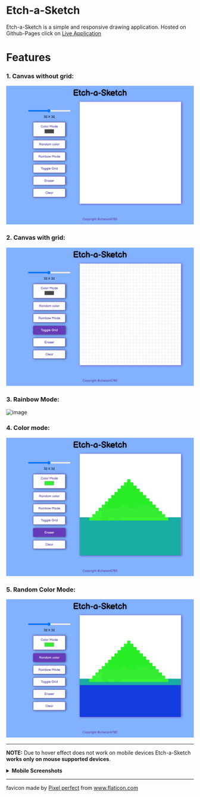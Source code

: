 # Etch-a-Sketch

Etch-a-Sketch is a simple and responsive drawing application.
Hosted on Github-Pages click on [Live Application](https://chetan6780.github.io/Etch-a-Sketch/)

# Features

### 1. Canvas without grid:

![With no Grid](images/noGrid.png)

### 2. Canvas with grid:

![With Grid](images/grid.png)

### 3. Rainbow Mode:

<!-- ![Rainbow Mode](images/rainbow.png) -->
![image](https://user-images.githubusercontent.com/62825092/152492573-150da435-ba87-497e-ae17-a784351f93b8.png)


### 4. Color mode:

![Color mode](images/colorMode.png)

### 5. Random Color Mode:

![Random Color Mode](images/randomColor.png)

---

**NOTE:** Due to hover effect does not work on mobile devices Etch-a-Sketch **works only on mouse supported devices**.

<details>
    <summary><b> Mobile Screenshots</b></summary>
    <div style="display: flex; justify-content: space-between; align-items: center;">
        <img src="images/mobileNoG.png" alt="mobile no grid" style="width: 40%;">
        <img src="images/mobileG.png" alt="mobile grid" style="width: 40%;">
    </div>
</details>

---

<div>favicon made by <a href="https://www.flaticon.com/authors/pixel-perfect" title="Pixel perfect">Pixel perfect</a> from <a href="https://www.flaticon.com/" title="Flaticon">www.flaticon.com</a></div>
